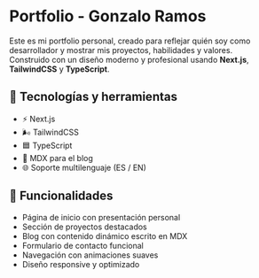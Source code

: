 # Portfolio - Gonzalo Ramos

Este es mi portfolio personal, creado para reflejar quién soy como desarrollador y mostrar mis proyectos, habilidades y valores.  
Construido con un diseño moderno y profesional usando **Next.js**, **TailwindCSS** y **TypeScript**.

## 🚀 Tecnologías y herramientas

- ⚡ Next.js
- 🌬️ TailwindCSS
- 🟦 TypeScript
- 📝 MDX para el blog
- 🌐 Soporte multilenguaje (ES / EN)

## 🧩 Funcionalidades

- Página de inicio con presentación personal
- Sección de proyectos destacados
- Blog con contenido dinámico escrito en MDX
- Formulario de contacto funcional
- Navegación con animaciones suaves
- Diseño responsive y optimizado
